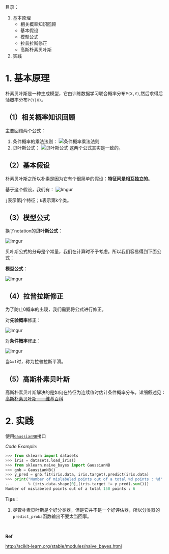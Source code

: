 目录：

1. 基本原理
    - 相关概率知识回顾
    - 基本假设
    - 模型公式
    - 拉普拉斯修正
    - 高斯朴素贝叶斯
2. 实践

# 1. 基本原理
朴素贝叶斯是一种生成模型，它由训练数据学习联合概率分布`P(X,Y)`,然后求得后验概率分布`P(Y|X)`。
## （1）相关概率知识回顾
主要回顾两个公式：

1. 条件概率的乘法法则：
    ![条件概率乘法法则](http://i.imgur.com/lIlDyoS.png)
2. 贝叶斯公式：
    ![贝叶斯公式](http://i.imgur.com/8uu10jv.png)
这两个公式其实是一致的。
## （2）基本假设
朴素贝叶斯之所以朴素是因为它有个很简单的假设：**特征间是相互独立的**。

基于这个假设，我们有：
![Imgur](http://i.imgur.com/FqvGb2r.png)

`j`表示第j个特征；`k`表示第k个类。

## （3）模型公式
换了notation的**贝叶斯公式**：

![Imgur](http://i.imgur.com/GDvaGgR.png)

贝叶斯公式的分母是个常量，我们在计算时不予考虑。所以我们容易得到下面公式：

**模型公式**：

![Imgur](http://i.imgur.com/21mGvQF.png)

## （4）拉普拉斯修正
为了防止0概率的出现，我们需要将公式进行修正。

对**先验概率**修正：

![Imgur](http://i.imgur.com/AtK5p9e.png)

对**条件概率**修正：

![Imgur](http://i.imgur.com/rqDJZ0I.png)

当`λ=1`时，称为拉普拉斯平滑。
## （5）高斯朴素贝叶斯
高斯朴素贝叶斯解决的是如何在特征为连续值时估计条件概率分布。详细叙述见：
[高斯朴素贝叶斯——维基百科](https://zh.wikipedia.org/wiki/%E6%9C%B4%E7%B4%A0%E8%B4%9D%E5%8F%B6%E6%96%AF%E5%88%86%E7%B1%BB%E5%99%A8#.E9.AB.98.E6.96.AF.E6.9C.B4.E7.B4.A0.E8.B4.9D.E5.8F.B6.E6.96.AF)

# 2. 实践
使用[`GaussianNB`](http://scikit-learn.org/stable/modules/generated/sklearn.naive_bayes.GaussianNB.html#sklearn.naive_bayes.GaussianNB)接口

*Code Example*:
```python
>>> from sklearn import datasets
>>> iris = datasets.load_iris()
>>> from sklearn.naive_bayes import GaussianNB
>>> gnb = GaussianNB()
>>> y_pred = gnb.fit(iris.data, iris.target).predict(iris.data)
>>> print("Number of mislabeled points out of a total %d points : %d"
...       % (iris.data.shape[0],(iris.target != y_pred).sum()))
Number of mislabeled points out of a total 150 points : 6

```

**Tips**：

1. 尽管朴素贝叶斯是个好分类器，但是它并不是一个好评估器，所以分类器的`predict_proba`函数输出不要太当回事。

<br >

**Ref**

http://scikit-learn.org/stable/modules/naive_bayes.html
